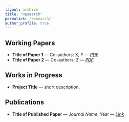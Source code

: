 ```yaml
---
layout: archive
title: "Research"
permalink: /research/
author_profile: true
---
```


## Working Papers
- **Title of Paper 1** — Co-authors: X, Y — *[PDF](/files/paper1.pdf)*
- **Title of Paper 2** — Co-authors: Z — *[PDF](/files/paper2.pdf)*

## Works in Progress
- **Project Title** — short description.

## Publications
- **Title of Published Paper** — *Journal Name*, Year — *[Link](https://doi.org/xxxxx)*
